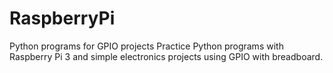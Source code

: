 # RaspberryPi
Python programs for GPIO projects
Practice Python programs with Raspberry Pi 3 and simple electronics projects using GPIO with breadboard. 
